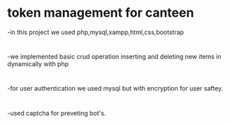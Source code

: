 # token management for canteen
-in this project we used php,mysql,xampp,html,css,bootstrap
#
-we implemented basic crud operation inserting and deleting new items in dynamically with php
#
-for user authentication we used mysql but with encryption for user saftey.
#
-used captcha for preveting bot's.
